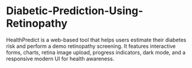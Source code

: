 # Diabetic-Prediction-Using-Retinopathy
HealthPredict is a web-based tool that helps users estimate their diabetes risk and perform a demo retinopathy screening. It features interactive forms, charts, retina image upload, progress indicators, dark mode, and a responsive modern UI for health awareness.
